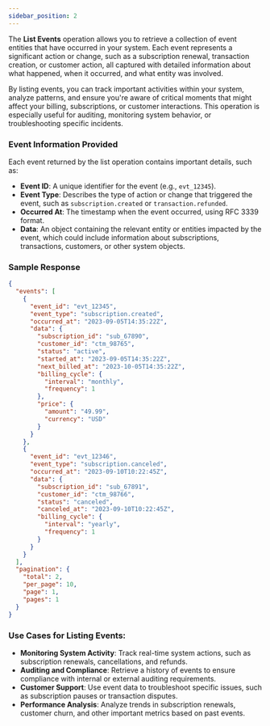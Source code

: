 ```yaml
---
sidebar_position: 2
---
```


The **List Events** operation allows you to retrieve a collection of event entities that have occurred in your system. Each event represents a significant action or change, such as a subscription renewal, transaction creation, or customer action, all captured with detailed information about what happened, when it occurred, and what entity was involved.

By listing events, you can track important activities within your system, analyze patterns, and ensure you're aware of critical moments that might affect your billing, subscriptions, or customer interactions. This operation is especially useful for auditing, monitoring system behavior, or troubleshooting specific incidents.



### Event Information Provided

Each event returned by the list operation contains important details, such as:

- **Event ID**: A unique identifier for the event (e.g., `evt_12345`).
- **Event Type**: Describes the type of action or change that triggered the event, such as `subscription.created` or `transaction.refunded`.
- **Occurred At**: The timestamp when the event occurred, using RFC 3339 format.
- **Data**: An object containing the relevant entity or entities impacted by the event, which could include information about subscriptions, transactions, customers, or other system objects.


### Sample Response
```json
{
  "events": [
    {
      "event_id": "evt_12345",
      "event_type": "subscription.created",
      "occurred_at": "2023-09-05T14:35:22Z",
      "data": {
        "subscription_id": "sub_67890",
        "customer_id": "ctm_98765",
        "status": "active",
        "started_at": "2023-09-05T14:35:22Z",
        "next_billed_at": "2023-10-05T14:35:22Z",
        "billing_cycle": {
          "interval": "monthly",
          "frequency": 1
        },
        "price": {
          "amount": "49.99",
          "currency": "USD"
        }
      }
    },
    {
      "event_id": "evt_12346",
      "event_type": "subscription.canceled",
      "occurred_at": "2023-09-10T10:22:45Z",
      "data": {
        "subscription_id": "sub_67891",
        "customer_id": "ctm_98766",
        "status": "canceled",
        "canceled_at": "2023-09-10T10:22:45Z",
        "billing_cycle": {
          "interval": "yearly",
          "frequency": 1
        }
      }
    }
  ],
  "pagination": {
    "total": 2,
    "per_page": 10,
    "page": 1,
    "pages": 1
  }
}
```
### Use Cases for Listing Events:

- **Monitoring System Activity**: Track real-time system actions, such as subscription renewals, cancellations, and refunds.
- **Auditing and Compliance**: Retrieve a history of events to ensure compliance with internal or external auditing requirements.
- **Customer Support**: Use event data to troubleshoot specific issues, such as subscription pauses or transaction disputes.
- **Performance Analysis**: Analyze trends in subscription renewals, customer churn, and other important metrics based on past events.

